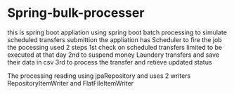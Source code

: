 # Spring-bulk-processer
this is spring boot appliation using spring boot batch processing to simulate scheduled transfers submittion
the appliation has Scheduler to fire the job
the pocessing used 2 steps
1st check on scheduled transfers limited to be executed at that day
2nd to suspend  money Laundery transfers and save their data in csv
3rd to process the transfer and retieve updated status

The processing reading using jpaRepository 
and uses 2 writers RepositoryItemWriter and FlatFileItemWriter
